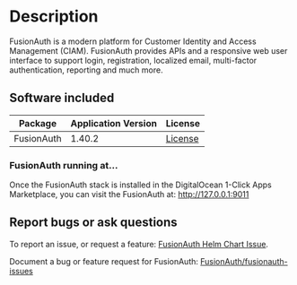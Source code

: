 # Description 

FusionAuth is a modern platform for Customer Identity and Access Management (CIAM). FusionAuth provides APIs and a responsive web user interface to support login, registration, localized email, multi-factor authentication, reporting and much more.

## Software included

| Package       | Application Version | License                                                       |
|---------------|---------------------|---------------------------------------------------------------|
| FusionAuth    | 1.40.2              | [License](https://fusionauth.io/license)                      |

### FusionAuth running at...
Once the FusionAuth stack is installed in the DigitalOcean 1-Click Apps Marketplace, you can visit the FusionAuth at: http://127.0.0.1:9011

## Report bugs or ask questions

To report an issue, or request a feature: [FusionAuth Helm Chart Issue](https://github.com/FusionAuth/charts/issues).

Document a bug or feature request for FusionAuth: [FusionAuth/fusionauth-issues](https://github.com/FusionAuth/fusionauth-issues/issues)
